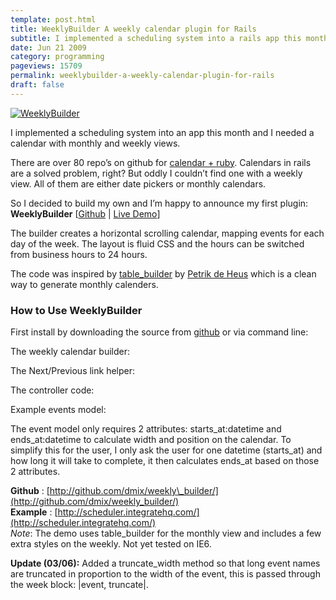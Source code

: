 ```yaml
---
template: post.html
title: WeeklyBuilder A weekly calendar plugin for Rails
subtitle: I implemented a scheduling system into a rails app this month and I needed a calendar with monthly and weekly views.
date: Jun 21 2009
category: programming
pageviews: 15709
permalink: weeklybuilder-a-weekly-calendar-plugin-for-rails
draft: false
---
```


[![WeeklyBuilder](http://dmix.ca/images/calendar.png)](http://scheduler.integratehq.com)

I implemented a scheduling system into an app this month and I needed a calendar with monthly and weekly views.

There are over 80 repo’s on github for [calendar + ruby](http://github.com/search?type=Everything&language=rb&q=calendar&repo=&langOverride=&x=19&y=14&startvalue=1). Calendars in rails are a solved problem, right? But oddly I couldn’t find one with a weekly view. All of them are either date pickers or monthly calendars.

So I decided to build my own and I’m happy to announce my first plugin: **WeeklyBuilder** [[Github](http://github.com/dmix/weekly_builder/) | [Live Demo](http://scheduler.integratehq.com/)]

The builder creates a horizontal scrolling calendar, mapping events for each day of the week. The layout is fluid CSS and the hours can be switched from business hours to 24 hours.

The code was inspired by [table\_builder](http://github.com/p8/table_builder/tree/master) by [Petrik de Heus](http://deheus.net/petrik) which is a clean way to generate monthly calenders.

### How to Use WeeklyBuilder

First install by downloading the source from [github](http://github.com/dmix/weekly_builder) or via command line:  
<script src="http://gist.github.com/273224.js?file=gistfile1.txt"></script> The weekly calendar builder: <script src="http://gist.github.com/273229.js?file=gistfile1.rhtml"></script>  
  The Next/Previous link helper:  
<script src="http://gist.github.com/273231.js?file=gistfile1.rhtml"></script> The controller code: <script src="http://gist.github.com/273232.js?file=gistfile1.rb"></script>  
  Example events model:  
<script src="http://gist.github.com/273234.js?file=gistfile1.txt"></script>  
  The event model only requires 2 attributes: starts\_at:datetime and ends\_at:datetime to calculate width and position on the calendar. To simplify this for the user, I only ask the user for one datetime (starts\_at) and how long it will take to complete, it then calculates ends\_at based on those 2 attributes.

**Github** : [http://github.com/dmix/weekly\_builder/](http://github.com/dmix/weekly_builder/)  
**Example** : [http://scheduler.integratehq.com/](http://scheduler.integratehq.com/)  
_Note_: The demo uses table\_builder for the monthly view and includes a few extra styles on the weekly. Not yet tested on IE6.

**Update (03/06):** Added a truncate\_width method so that long event names are truncated in proportion to the width of the event, this is passed through the week block: |event, truncate|.

  
